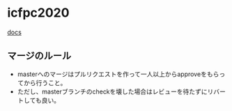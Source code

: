 # icfpc2020

[docs](https://docs.google.com/document/d/14mA2PDG3-_r_VDUscjzOUJKAvTAeKIBm6ccvvDjzLrM/edit?usp=sharing)

## マージのルール

* masterへのマージはプルリクエストを作って一人以上からapproveをもらってから行うこと。
* ただし、masterブランチのcheckを壊した場合はレビューを待たずにリバートしても良い。
